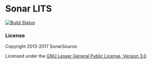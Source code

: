 
Sonar LITS
==========

[![Build Status](https://travis-ci.org/SonarSource/sonar-lits.svg?branch=master)](https://travis-ci.org/SonarSource/sonar-lits)

### License

Copyright 2013-2017 SonarSource.

Licensed under the [GNU Lesser General Public License, Version 3.0](http://www.gnu.org/licenses/lgpl.txt)